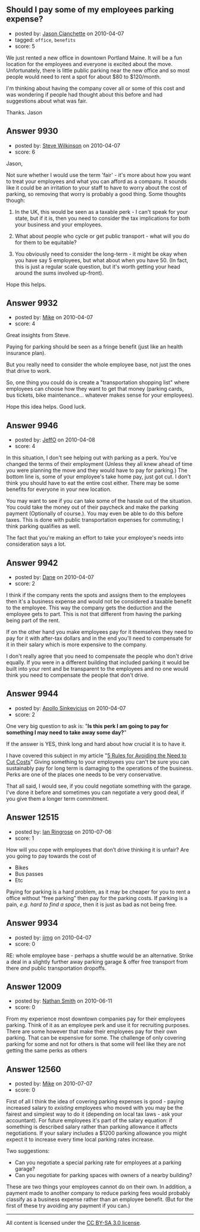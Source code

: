 ## Should I pay some of my employees parking expense?

- posted by: [Jason Cianchette](https://stackexchange.com/users/-1/277-jason-cianchette) on 2010-04-07
- tagged: `office`, `benefits`
- score: 5

We just rented a new office in downtown Portland Maine.  It will be a fun location for the employees and everyone is excited about the move. Unfortunately, there is little public parking near the new office and so most people would need to rent a spot for about $80 to $120/month.

I'm thinking about having the company cover all or some of this cost and was wondering if people had thought about this before and had suggestions about what was fair.

Thanks.
Jason


## Answer 9930

- posted by: [Steve Wilkinson](https://stackexchange.com/users/-1/2177-steve-wilkinson) on 2010-04-07
- score: 6

Jason,

Not sure whether I would use the term 'fair' - it's more about how you want to treat your employees and what you can afford as a company.  It sounds like it could be an irritation to your staff to have to worry about the cost of parking, so removing that worry is probably a good thing.  Some thoughts though:

 1. In the UK, this would be seen as a taxable perk - I can't speak for your state, but if it is, then you need to consider the tax implications for both your business and your employees.

 2. What about people who cycle or get public transport - what will you do for them to be equitable?

 3. You obviously need to consider the long-term - it might be okay when you have say 5 employees, but what about when you have 50.  (In fact, this is just a regular scale question, but it's worth getting your head around the sums involved up-front).

Hope this helps.


## Answer 9932

- posted by: [Mike](https://stackexchange.com/users/-1/2696-mike) on 2010-04-07
- score: 4

Great insights from Steve.

Paying for parking should be seen as a fringe benefit (just like an health insurance plan). 

But you really need to consider the whole employee base, not just the ones that drive to work.

So, one thing you could do is create a "transportation shopping list" where employees can choose how they want to get that money (parking cards, bus tickets, bike maintenance... whatever makes sense for your employees).

Hope this idea helps. Good luck.


## Answer 9946

- posted by: [JeffO](https://stackexchange.com/users/-1/1796-jeffo) on 2010-04-08
- score: 4

In this situation, I don't see helping out with parking as a perk. You've changed the terms of their employment (Unless they all knew ahead of time you were planning the move and they would have to pay for parking.) The bottom line is, some of your employee's take home pay, just got cut. I don't think you should have to eat the entire cost either. There may be some benefits for everyone in your new location.

You may want to see if you can take some of the hassle out of the situation. You could take the money out of their paycheck and make the parking payment (Optionally of course.). You may even be able to do this before taxes. This is done with public transportation expenses for commuting; I think parking qualifies as well.

The fact that you're making an effort to take your employee's needs into consideration says a lot.


## Answer 9942

- posted by: [Dane](https://stackexchange.com/users/-1/1441-dane) on 2010-04-07
- score: 2

I think if the company rents the spots and assigns them to the employees then it's a business expense and would not be considered a taxable benefit to the employee.  This way the company gets the deduction and the employee gets to part.  This is not that different from having the parking being part of the rent.

If on the other hand you make employees pay for it themselves they need to pay for it with after-tax dollars and in the end you'll need to compensate for it in their salary which is more expensive to the company.

I don't really agree that you need to compensate the people who don't drive equally.  If you were in a different building that included parking it would be built into your rent and be transparent to the employees and no one would think you need to compensate the people that don't drive.


## Answer 9944

- posted by: [Apollo Sinkevicius](https://stackexchange.com/users/-1/2119-apollo-sinkevicius) on 2010-04-07
- score: 2

<p>One very big question to ask is: "<strong>Is this perk I am going to pay for something I may need to take away some day?</strong>"</p>

<p>If the answer is YES, think long and hard about how crucial it is to have it.</p>

<p>I have covered this subject in my article "<a href="http://theoperationsguy.com/5-rules-for-avoiding-need-to-cut-costs" rel="nofollow" title="5 Rules for Avoiding the Need to Cut Costs">5 Rules for Avoiding the Need to Cut Costs</a>"
Giving something to your employees you can't be sure you can sustainably pay for long term is damaging to the operations of the business. Perks are one of the places one needs to be very conservative.</p>

<p>That all said, I would see, if you could negotiate something with the garage. I've done it before and sometimes you can negotiate a very good deal, if you give them a longer term commitment.</p>



## Answer 12515

- posted by: [Ian Ringrose](https://stackexchange.com/users/-1/1435-ian-ringrose) on 2010-07-06
- score: 1

How will you cope with employees that don’t drive thinking it is unfair?   Are you going to pay towards the cost of 

- Bikes
- Bus passes
- Etc

Paying for parking is a hard problem, as it may be cheaper for you to rent a office without “free parking” then pay for the parking costs.  If parking is a pain, *e.g. hard to find a space*, then it is just as bad as not being free.



## Answer 9934

- posted by: [jimg](https://stackexchange.com/users/-1/2380-jimg) on 2010-04-07
- score: 0

RE: whole employee base - perhaps a shuttle would be an alternative.  Strike a deal in a slightly further away parking garage & offer free transport from there *and* public transportation dropoffs.


## Answer 12009

- posted by: [Nathan Smith](https://stackexchange.com/users/-1/2311-nathan-smith) on 2010-06-11
- score: 0

From my experience most downtown companies pay for their employees parking.  Think of it as an employee perk and use it for recruiting purposes.  There are some however that make their employees pay for their own parking.  That can be expensive for some.  The challenge of only covering parking for some and not for others is that some will feel like they are not getting the same perks as others


## Answer 12560

- posted by: [Mike](https://stackexchange.com/users/-1/3475-mike) on 2010-07-07
- score: 0

First of all I think the idea of covering parking expenses is good - paying increased salary to *existing* employees who moved with you may be the fairest and simplest way to do it (depending on local tax laws - ask your accountant). For future employees it's part of the salary equation: if something is described salary rather than parking allowance it affects negotiations. If your salary includes a $1200 parking allowance you might expect it to increase every time local parking rates increase.

Two suggestions:

 - Can you negotiate a special parking rate for employees at a parking garage? 
 - Can you negotiate for parking spaces with owners of a nearby building?

These are two things your employees cannot do on their own. In addition, a payment made to another company to reduce parking fees would probably classify as a business expense rather than an employee benefit. (But for the first of these try avoiding any payment if you can.)




---

All content is licensed under the [CC BY-SA 3.0 license](https://creativecommons.org/licenses/by-sa/3.0/).
